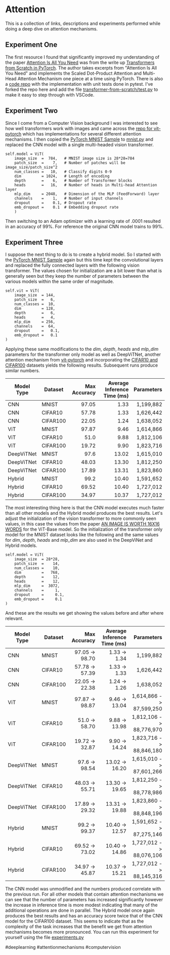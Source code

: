 # Attention
This is a collection of links, descriptions and experiments performed while doing a deep dive on attention mechanisms.

## Experiment One
The first resource I found that significantly improved my understanding of the paper [Attention Is All You Need](https://arxiv.org/pdf/1706.03762 "Attention Is All You Need") was from the write up [Transformers from Scratch in PyTorch](https://fkodom.substack.com/p/transformers-from-scratch-in-pytorch "Transformers from Scratch in PyTorch Write Up"). The author takes excerpts from "Attention Is All You Need" and implements the Scaled Dot-Product Attention and Multi-Head Attention Mechanism one piece at a time using PyTorch. There is also a [code repo](https://github.com/fkodom/transformer-from-scratch "Transformers from Scratch in PyTorch Repo") with the implementation with unit tests done in pytest. I've forked the repo here and add the file [transformer-from-scratch/test.py](https://github.com/holestine/transformer-from-scratch/blob/main/test.py) to make it easy to step through with VSCode. 

## Experiment Two
Since I come from a Computer Vision background I was interested to see how well transformers work with images and came across the [repo for vit-pytorch](https://github.com/lucidrains/vit-pytorch "vit-pytorch") which has implementations for several different attention mechanisms. I then copied the [PyTorch MNIST Sample](https://github.com/pytorch/examples/blob/main/mnist/main.py) to [mnist.py](./mnist.py) and replaced the CNN model with a single multi-headed vision transformer.

```
self.model = ViT(
    image_size  =  784,   # MNIST image size is 28*28=784
    patch_size  =    7,   # Number of patches will be image_size/patch_size^2
    num_classes =   10,   # Classify digits 0-9
    dim         = 1024,   # Length of encoding
    depth       =    6,   # Number of Transformer blocks
    heads       =   16,   # Number of heads in Multi-head Attention layer
    mlp_dim     = 2048,   # Dimension of the MLP (FeedForward) layer
    channels    =    1,   # Number of input channels
    dropout     =    0.1, # Dropout rate
    emb_dropout =    0.1  # Embedding dropout rate
    )
```

Then switching to an Adam optimizer with a learning rate of .0001 resulted in an accuracy of 99%. For reference the original CNN model trains to 99%.

## Experiment Three

I suppose the next thing to do is to create a hybrid model. So I started with the [PyTorch MNIST Sample](https://github.com/pytorch/examples/blob/main/mnist/main.py) again but this time kept the convolutional layers and replaced the fully connected layers with the following vision transformer. The values chosen for initialization are a bit lower than what is generally seen but they keep the number of parameters between the various models within the same order of magnitude. 

```
self.vit = ViT(
    image_size  = 144,
    patch_size  =   6,
    num_classes =  10,
    dim         = 128,
    depth       =   6,
    heads       =   4,
    mlp_dim     = 256,
    channels    =  64,
    dropout     =   0.1,
    emb_dropout =   0.1
)
```

Applying these same modifications to the *dim*, *depth*, *heads* and *mlp_dim* parameters for the transformer only model as well as DeepViTNet, another attention mechanism from [vit-pytorch](https://github.com/lucidrains/vit-pytorch "vit-pytorch") and incorporating the [CIFAR10 and CIFAR100](https://www.cs.toronto.edu/~kriz/cifar.html "CIFAR website") datasets yields the following results. Subsequent runs produce similar numbers.


|Model Type   | Dataset     | Max Accuracy| Average Inference Time (ms)| Parameters|
|-------------|-------------|------------:|---------------------------:|----------:|
|CNN          | MNIST       | 97.05       |  1.33                      | 1,199,882 |
|CNN          | CIFAR10     | 57.78       |  1.33                      | 1,626,442 |
|CNN          | CIFAR100    | 22.05       |  1.24                      | 1,638,052 |
|ViT          | MNIST       | 97.87       |  9.46                      | 1,614,866 |
|ViT          | CIFAR10     | 51.0        |  9.88                      | 1,812,106 |
|ViT          | CIFAR100    | 19.72       |  9.90                      | 1,823,716 |
|DeepViTNet   | MNIST       | 97.6        | 13.02                      | 1,615,010 |
|DeepViTNet   | CIFAR10     | 48.03       | 13.30                      | 1,812,250 |
|DeepViTNet   | CIFAR100    | 17.89       | 13.31                      | 1,823,860 |
|Hybrid       | MNIST       | 99.2        | 10.40                      | 1,591,652 |
|Hybrid       | CIFAR10     | 69.52       | 10.40                      | 1,727,012 |
|Hybrid       | CIFAR100    | 34.97       | 10.37                      | 1,727,012 |

The most interesting thing here is that the CNN model executes much faster than all other models and the Hybrid model produces the best results. Let's adjust the initialization of the vision transformer to more commonly seen values, in this case the values from the paper [AN IMAGE IS WORTH 16X16 WORDS](https://arxiv.org/pdf/2010.11929.pdf "PDF") for the ViT-Base model. So the initialization of the transformer only model for the MNIST dataset looks like the following and the same values for *dim*, *depth*, *heads* and *mlp_dim* are also used in the DeepViNet and Hybrid models.

```
self.model = ViT(
    image_size  = 28*28,
    patch_size  =    14,
    num_classes =    10,
    dim         =   768,
    depth       =    12,
    heads       =    12,
    mlp_dim     =  3072,
    channels    =     1,
    dropout     =     0.1,
    emb_dropout =     0.1
)
```

And these are the results we get showing the values before and after where relevant. 

|Model Type   | Dataset     | Max Accuracy   | Average Inference Time (ms)| Parameters             |
|-------------|-------------|---------------:|---------------------------:|-----------------------:|
|CNN          | MNIST       | 97.05 -> 98.70 |  1.33 -> 1.34              | 1,199,882              |
|CNN          | CIFAR10     | 57.78 -> 57.39 |  1.33 -> 1.33              | 1,626,442              |
|CNN          | CIFAR100    | 22.05 -> 22.38 |  1.24 -> 1.26              | 1,638,052              |
|ViT          | MNIST       | 97.87 -> 98.87 |  9.46 -> 13.04             | 1,614,866 -> 87,599,250|
|ViT          | CIFAR10     | 51.0  -> 58.70 |  9.88 -> 13.98             | 1,812,106 -> 88,776,970|
|ViT          | CIFAR100    | 19.72 -> 32.87 |  9.90 -> 14.24             | 1,823,716 -> 88,846,180|
|DeepViTNet   | MNIST       | 97.6  -> 98.54 | 13.02 -> 16.20             | 1,615,010 -> 87,601,266|
|DeepViTNet   | CIFAR10     | 48.03 -> 55.71 | 13.30 -> 19.65             | 1,812,250 -> 88,778,986|
|DeepViTNet   | CIFAR100    | 17.89 -> 29.32 | 13.31 -> 19.88             | 1,823,860 -> 88,848,196|
|Hybrid       | MNIST       | 99.2  -> 99.37 | 10.40 -> 12.57             | 1,591,652 -> 87,275,146|
|Hybrid       | CIFAR10     | 69.52 -> 73.02 | 10.40 -> 14.86             | 1,727,012 -> 88,076,106|
|Hybrid       | CIFAR100    | 34.97 -> 45.87 | 10.37 -> 15.21             | 1,727,012 -> 88,145,316|

The CNN model was unmodified and the numbers produced correlate with the previous run. For all other models that contain attention mechanisms we can see that the number of parameters has increased significantly however the increase in inference time is more modest indicating that many of the additional operations are done in parallel. The Hybrid model once again produces the best results and has an accuracy score twice that of the CNN model for the CIFAR100 dataset. This seems to indicate that as the complexity of the task increases that the benefit we get from attention mechanisms becomes more pronounced. You can run this experiment for yourself using the file [experiments.py](./experiments.py)


#deeplearning #attentionmechanisms #computervision